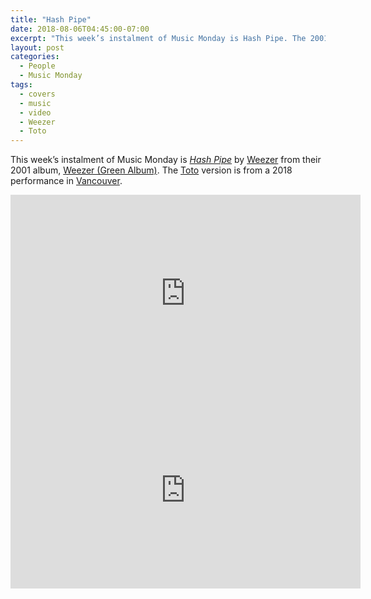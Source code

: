 ```yaml
---
title: "Hash Pipe"
date: 2018-08-06T04:45:00-07:00
excerpt: "This week’s instalment of Music Monday is Hash Pipe. The 2001 Weezer original and a 2018 cover by Toto."
layout: post
categories:
  - People
  - Music Monday
tags:
  - covers
  - music
  - video
  - Weezer
  - Toto
---
```

This week’s instalment of Music Monday is [_Hash Pipe_](https://en.wikipedia.org/wiki/Hash_Pipe) by [Weezer](http://weezer.com/) from their 2001 album, [Weezer (Green Album)](https://en.wikipedia.org/wiki/Weezer_(2001_album)). The [Toto](http://totoofficial.com/) version is from a 2018 performance in [Vancouver](https://www.tourismvancouver.com/).

<div class="video-container">
  <iframe width="560" height="315" src="https://www.youtube.com/embed/_9BGLtqqkVI" frameborder="0" allowfullscreen></iframe>
</div>

<div class="video-container">
  <iframe width="560" height="315" src="https://www.youtube.com/embed/q-wvWFW4xTs" frameborder="0" allowfullscreen></iframe>
</div>
